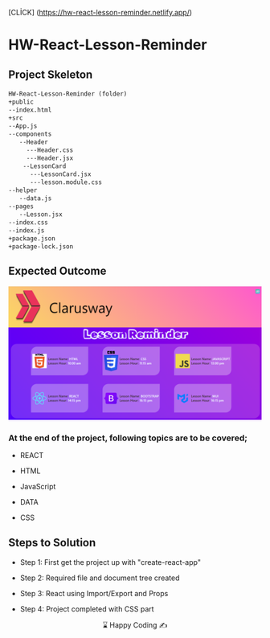 [CLİCK] (https://hw-react-lesson-reminder.netlify.app/)

# HW-React-Lesson-Reminder 

## Project Skeleton 
```
HW-React-Lesson-Reminder (folder)
+public
--index.html
+src
--App.js
--components
   --Header
     ---Header.css
     ---Header.jsx
    --LessonCard
      ---LessonCard.jsx
      ---lesson.module.css
--helper
   --data.js
--pages
   --Lesson.jsx
--index.css
--index.js
+package.json
+package-lock.json
```
## Expected Outcome

![Project gif](./Ekran%20g%C3%B6r%C3%BCnt%C3%BCs%C3%BC%202023-02-15%20161830.png)


### At the end of the project, following topics are to be covered;
- REACT

- HTML 

- JavaScript

- DATA

- CSS 

## Steps to Solution

- Step 1: First get the project up with "create-react-app"

- Step 2: Required file and document tree created

- Step 3: React using Import/Export and Props

- Step 4: Project completed with CSS part




<center> ⌛ Happy Coding  ✍ </center>
